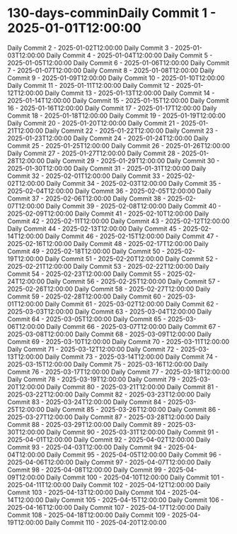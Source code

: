 # 130-days-comminDaily Commit 1 - 2025-01-01T12:00:00
Daily Commit 2 - 2025-01-02T12:00:00
Daily Commit 3 - 2025-01-03T12:00:00
Daily Commit 4 - 2025-01-04T12:00:00
Daily Commit 5 - 2025-01-05T12:00:00
Daily Commit 6 - 2025-01-06T12:00:00
Daily Commit 7 - 2025-01-07T12:00:00
Daily Commit 8 - 2025-01-08T12:00:00
Daily Commit 9 - 2025-01-09T12:00:00
Daily Commit 10 - 2025-01-10T12:00:00
Daily Commit 11 - 2025-01-11T12:00:00
Daily Commit 12 - 2025-01-12T12:00:00
Daily Commit 13 - 2025-01-13T12:00:00
Daily Commit 14 - 2025-01-14T12:00:00
Daily Commit 15 - 2025-01-15T12:00:00
Daily Commit 16 - 2025-01-16T12:00:00
Daily Commit 17 - 2025-01-17T12:00:00
Daily Commit 18 - 2025-01-18T12:00:00
Daily Commit 19 - 2025-01-19T12:00:00
Daily Commit 20 - 2025-01-20T12:00:00
Daily Commit 21 - 2025-01-21T12:00:00
Daily Commit 22 - 2025-01-22T12:00:00
Daily Commit 23 - 2025-01-23T12:00:00
Daily Commit 24 - 2025-01-24T12:00:00
Daily Commit 25 - 2025-01-25T12:00:00
Daily Commit 26 - 2025-01-26T12:00:00
Daily Commit 27 - 2025-01-27T12:00:00
Daily Commit 28 - 2025-01-28T12:00:00
Daily Commit 29 - 2025-01-29T12:00:00
Daily Commit 30 - 2025-01-30T12:00:00
Daily Commit 31 - 2025-01-31T12:00:00
Daily Commit 32 - 2025-02-01T12:00:00
Daily Commit 33 - 2025-02-02T12:00:00
Daily Commit 34 - 2025-02-03T12:00:00
Daily Commit 35 - 2025-02-04T12:00:00
Daily Commit 36 - 2025-02-05T12:00:00
Daily Commit 37 - 2025-02-06T12:00:00
Daily Commit 38 - 2025-02-07T12:00:00
Daily Commit 39 - 2025-02-08T12:00:00
Daily Commit 40 - 2025-02-09T12:00:00
Daily Commit 41 - 2025-02-10T12:00:00
Daily Commit 42 - 2025-02-11T12:00:00
Daily Commit 43 - 2025-02-12T12:00:00
Daily Commit 44 - 2025-02-13T12:00:00
Daily Commit 45 - 2025-02-14T12:00:00
Daily Commit 46 - 2025-02-15T12:00:00
Daily Commit 47 - 2025-02-16T12:00:00
Daily Commit 48 - 2025-02-17T12:00:00
Daily Commit 49 - 2025-02-18T12:00:00
Daily Commit 50 - 2025-02-19T12:00:00
Daily Commit 51 - 2025-02-20T12:00:00
Daily Commit 52 - 2025-02-21T12:00:00
Daily Commit 53 - 2025-02-22T12:00:00
Daily Commit 54 - 2025-02-23T12:00:00
Daily Commit 55 - 2025-02-24T12:00:00
Daily Commit 56 - 2025-02-25T12:00:00
Daily Commit 57 - 2025-02-26T12:00:00
Daily Commit 58 - 2025-02-27T12:00:00
Daily Commit 59 - 2025-02-28T12:00:00
Daily Commit 60 - 2025-03-01T12:00:00
Daily Commit 61 - 2025-03-02T12:00:00
Daily Commit 62 - 2025-03-03T12:00:00
Daily Commit 63 - 2025-03-04T12:00:00
Daily Commit 64 - 2025-03-05T12:00:00
Daily Commit 65 - 2025-03-06T12:00:00
Daily Commit 66 - 2025-03-07T12:00:00
Daily Commit 67 - 2025-03-08T12:00:00
Daily Commit 68 - 2025-03-09T12:00:00
Daily Commit 69 - 2025-03-10T12:00:00
Daily Commit 70 - 2025-03-11T12:00:00
Daily Commit 71 - 2025-03-12T12:00:00
Daily Commit 72 - 2025-03-13T12:00:00
Daily Commit 73 - 2025-03-14T12:00:00
Daily Commit 74 - 2025-03-15T12:00:00
Daily Commit 75 - 2025-03-16T12:00:00
Daily Commit 76 - 2025-03-17T12:00:00
Daily Commit 77 - 2025-03-18T12:00:00
Daily Commit 78 - 2025-03-19T12:00:00
Daily Commit 79 - 2025-03-20T12:00:00
Daily Commit 80 - 2025-03-21T12:00:00
Daily Commit 81 - 2025-03-22T12:00:00
Daily Commit 82 - 2025-03-23T12:00:00
Daily Commit 83 - 2025-03-24T12:00:00
Daily Commit 84 - 2025-03-25T12:00:00
Daily Commit 85 - 2025-03-26T12:00:00
Daily Commit 86 - 2025-03-27T12:00:00
Daily Commit 87 - 2025-03-28T12:00:00
Daily Commit 88 - 2025-03-29T12:00:00
Daily Commit 89 - 2025-03-30T12:00:00
Daily Commit 90 - 2025-03-31T12:00:00
Daily Commit 91 - 2025-04-01T12:00:00
Daily Commit 92 - 2025-04-02T12:00:00
Daily Commit 93 - 2025-04-03T12:00:00
Daily Commit 94 - 2025-04-04T12:00:00
Daily Commit 95 - 2025-04-05T12:00:00
Daily Commit 96 - 2025-04-06T12:00:00
Daily Commit 97 - 2025-04-07T12:00:00
Daily Commit 98 - 2025-04-08T12:00:00
Daily Commit 99 - 2025-04-09T12:00:00
Daily Commit 100 - 2025-04-10T12:00:00
Daily Commit 101 - 2025-04-11T12:00:00
Daily Commit 102 - 2025-04-12T12:00:00
Daily Commit 103 - 2025-04-13T12:00:00
Daily Commit 104 - 2025-04-14T12:00:00
Daily Commit 105 - 2025-04-15T12:00:00
Daily Commit 106 - 2025-04-16T12:00:00
Daily Commit 107 - 2025-04-17T12:00:00
Daily Commit 108 - 2025-04-18T12:00:00
Daily Commit 109 - 2025-04-19T12:00:00
Daily Commit 110 - 2025-04-20T12:00:00
